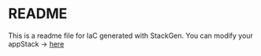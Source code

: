 # README
This is a readme file for IaC generated with StackGen.
You can modify your appStack -> [here](http://main.dev.stackgen.com/appstacks/64481835-427a-4c9e-a8cc-45a902cb518b)
